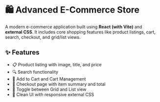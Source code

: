 # 🛍️ Advanced E-Commerce Store

A modern e-commerce application built using **React (with Vite)** and **external CSS**. It includes core shopping features like product listings, cart, search, checkout, and grid/list views.

## ✨ Features

- 📋 Product listing with image, title, and price
- 🔍 Search functionality
- 🛒 Add to Cart and Cart Management
- 🧾 Checkout page with item summary and total
- 🔄 Toggle between Grid and List view
- 🎨 Clean UI with responsive external CSS
